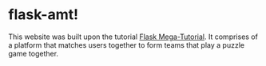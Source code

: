 # flask-amt!

This website was built upon the tutorial [Flask Mega-Tutorial](https://blog.miguelgrinberg.com/post/the-flask-mega-tutorial-part-i-hello-world). It comprises of a platform that matches users together to form teams that play a puzzle game together. 
